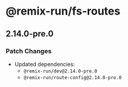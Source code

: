 # @remix-run/fs-routes

## 2.14.0-pre.0

### Patch Changes

- Updated dependencies:
  - `@remix-run/dev@2.14.0-pre.0`
  - `@remix-run/route-config@2.14.0-pre.0`
